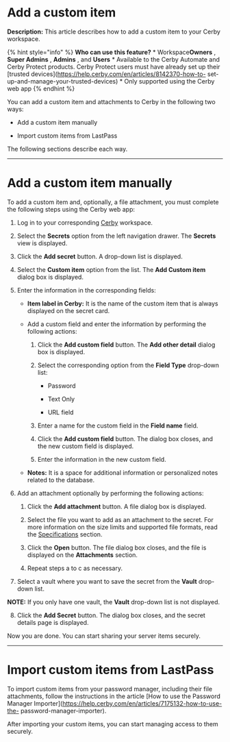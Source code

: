 # Add a custom item

**Description:** This article describes how to add a custom item to your Cerby workspace.

{% hint style="info" %} **Who can use this feature?** * Workspace**Owners** ,
**Super Admins** , **Admins** , and **Users** * Available to the Cerby
Automate and Cerby Protect products. Cerby Protect users must have already set
up their [trusted devices](https://help.cerby.com/en/articles/8142370-how-to-
set-up-and-manage-your-trusted-devices) * Only supported using the Cerby web
app {% endhint %}

You can add a custom item and attachments to Cerby in the following two ways:

  * Add a custom item manually

  * Import custom items from LastPass

The following sections describe each way.

* * *

# Add a custom item manually

To add a custom item and, optionally, a file attachment, you must complete the
following steps using the Cerby web app:

  1. Log in to your corresponding [Cerby](https://app.cerby.com/) workspace.

  2. Select the **Secrets** option from the left navigation drawer. The **Secrets** view is displayed.

  3. Click the **Add secret** button. A drop-down list is displayed.

  4. Select the **Custom item** option from the list. The **Add Custom item** dialog box is displayed.

  5. Enter the information in the corresponding fields:

     * **Item label in Cerby:** It is the name of the custom item that is always displayed on the secret card.

     * Add a custom field and enter the information by performing the following actions:

       1. Click the **Add custom field** button. The **Add other detail** dialog box is displayed.

       2. Select the corresponding option from the **Field Type** drop-down list:

          * Password

          * Text Only

          * URL field

       3. Enter a name for the custom field in the **Field name** field.

       4. Click the **Add custom field** button. The dialog box closes, and the new custom field is displayed.

       5. Enter the information in the new custom field.

     * **Notes:** It is a space for additional information or personalized notes related to the database.

  6. Add an attachment optionally by performing the following actions:

     1. Click the **Add attachment** button. A file dialog box is displayed.

     2. Select the file you want to add as an attachment to the secret. For more information on the size limits and supported file formats, read the [Specifications](https://help.cerby.com/en/articles/7216784-explore-secrets#h_4d6ff4fb5e) section.

     3. Click the **Open** button. The file dialog box closes, and the file is displayed on the **Attachments** section.

     4. Repeat steps a to c as necessary.

  7. Select a vault where you want to save the secret from the **Vault** drop-down list.

**NOTE:** If you only have one vault, the **Vault** drop-down list is not
displayed.

  8. Click the **Add Secret** button. The dialog box closes, and the secret details page is displayed.

Now you are done. You can start sharing your server items securely.

* * *

# Import custom items from LastPass

To import custom items from your password manager, including their file
attachments, follow the instructions in the article [How to use the Password
Manager Importer](https://help.cerby.com/en/articles/7175132-how-to-use-the-
password-manager-importer).

After importing your custom items, you can start managing access to them
securely.

